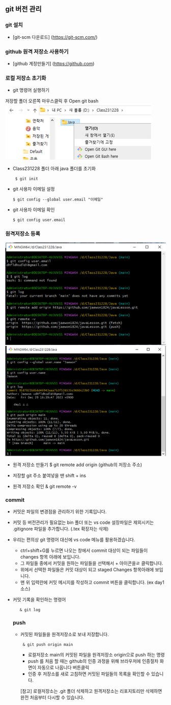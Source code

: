 ## git 버전 관리

### git 설치
* [git-scm 다운로드] (https://git-scm.com/)

### github 원격 저장소 사용하기
* [github 계정만들기] (https://github.com)

### 로컬 저장소 초기화
* git 명령어 실행하기

저장할 폴더 오른쪽 마우스클릭 후 Open git bash 
![Alt text](<주석 2023-12-29 161912.png>)
* Class231228 폴더 아래 java 폴더를 초기화


       $ git init

* git 사용자 이메일 설정

      $ git config --global user.email "이메일"

* git 사용자 이메일 확인

      $ git config user.email

### 원격저장소 등록
![Alt text](<주석 2023-12-29 163010.png>)
![Alt text](<주석 2023-12-29 164631.png>)


* 원격 저장소 만들기
       $ git remote add origin (github의 저장소 주소)
* 저장할 git 주소 붙여넣을 땐 shift + ins

* 원격 저장소 확인
       & git remote -v

### commit

* 커밋은 파일의 변경점을 관리하기 위한 기록입니다.
* 커밋 등 버전관리가 필요없는 bin 폴더 또는 vs code 설장파일은 제외시키는 .gitignore 파일을 추가합니다. (.tex 확장자는 삭제)
* 우리는 편의상 git 명령어 대신에 vs code 메뉴를 활용하겠습니다.
   - ctrl+shift+G를 누르면 나오는 창에서 commit 대상이 되는 파일들이 changes 항목 아래에 보입니다.
   - 그 파일들 중에서 커밋을 원하는 파일들을 선택해서 + 아이콘을ㄹ 클릭합니다.
   - 위에서 선택한 파일들은 커밋 대상이 되고 staged Changes 항목아래에 보입니다.
   - 맨 위 입력란에 커밋 메시지를 작성하고 commit 버튼을 클릭합니다. (ex day1 소스)
* 커밋 기록을 확인하는 명령어

         & git log
   ### push

   * 커밋된 파일들을 원격저장소로 보내 저장합니다.

          & git push origin main
      - 로컬저장소 main의 커밋된 파일을 원격저장소 origin으로 push 하는 명령
      - push 를 처음 할 때는 github의 인증 과정을 위해 브라우저에 인증절차 화면이 자동으로 나옵니다 버튼클릭

      * 인증 후 저장소를 새로 고침하면 커밋된 파일들의 목록을 확인할 수 있습니다.

      [참고] 로컬저장소는 .git 폴더 삭제하고 원격저장소는 리포지토리만 삭제하면 완전 처음부터 다시할 수 있습니다.